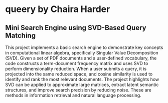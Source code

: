 <h1>queery by Chaira Harder</h1>
<h2>Mini Search Engine using SVD-Based Query Matching</h2>

This project implements a basic search engine to demonstrate key concepts in computational linear algebra, specifically Singular Value Decomposition (SVD).
Given a set of PDF documents and a user-defined vocabulary, the code constructs a term-document frequency matrix and uses SVD to perform dimensionality reduction.
When a user submits a query, it is projected into the same reduced space, and cosine similarity is used to identify and rank the most relevant documents.
The project highlights how SVD can be applied to approximate large matrices, extract latent semantic structures, and improve search precision by reducing noise.
These are methods in information retrieval and natural language processing.
